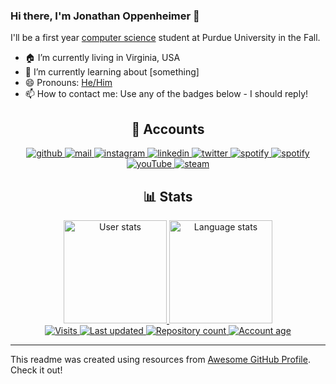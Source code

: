 ### Hi there, I'm Jonathan Oppenheimer 👋

I'll be a first year [computer science](https://www.cs.purdue.edu/) student at Purdue University in the Fall.

- 🏠 I’m currently living in Virginia, USA
- 🌱 I’m currently learning about [something]
- 😄 Pronouns: [He/Him](https://www.mypronouns.org/he-him)
- 📫 How to contact me: Use any of the badges below - I should reply! 

<h2 align="center">📡 Accounts</h2>

<p align="center">
  <!-- GitHub badge --->
  <a href="https://github.com/theblueness" target="_blank">
    <img alt="github" src="https://img.shields.io/badge/-github-000000?style=flat-square&logo=Plex&logoColor=white">
  </a> 
  <!-- Outlook badge --->
  <a href="mailto:joppenhe@purdue.edu" target="_blank">
    <img alt="mail" src="https://img.shields.io/badge/-mail-0078D4?style=flat-square&logo=Microsoft-outlook&logoColor=white">
  </a> 
  <!-- Instagram badge --->
  <a href="https://www.instagram.com/jonathanoppenheimer/" target="_blank">
    <img alt="instagram" src="https://img.shields.io/badge/-instagram-C13584?style=flat-square&logo=instagram&logoColor=white">
  </a> 
  <!-- Linkedin badge --->
  <a href="https://www.linkedin.com/in/" target="_blank">
    <img alt="linkedin" src="https://img.shields.io/badge/-linkedin-blue?style=flat-square&logo=Linkedin&logoColor=white">
  </a> 
  <!-- Twitter badge --->
  <a href="https://twitter.com/dootdoot2048" target="_blank">
    <img alt="twitter" src="https://img.shields.io/badge/twitter-%231DA1F2.svg?&style=flat-square&logo=twitter&logoColor=white">
  </a>
  <!-- Spotify badge --->
  <a href="https://open.spotify.com/user/147infiniti" target="_blank">
    <img alt="spotify" src="https://img.shields.io/badge/-spotify-1DB954?style=flat-square&logo=Spotify&logoColor=white">
  </a>
  <!-- Reddit badge --->
  <a href="https://www.reddit.com/user/theblueness" target="_blank">
    <img alt="spotify" src="https://img.shields.io/badge/-reddit-FF4500?style=flat-square&logo=Reddit&logoColor=white">
  </a> 
  <!-- YouTube badge --->
  <a href="https://www.youtube.com/channel/UCn2-sQl9i4CFyaL1ld31S_Q" target="_blank">
    <img alt="youTube" src="https://img.shields.io/badge/-youtube-FF0000?style=flat-square&logo=YouTube&logoColor=white">
  </a> 
  <!-- Steam badge --->
  <a href="https://steamcommunity.com/id/TheBlueness/" target="_blank">
    <img alt="steam" src="https://img.shields.io/badge/-steam-000000?style=flat-square&logo=steam&logoColor=white">
  </a> 
</p>

<h2 align="center">📊 Stats</h2>

<p align="center">
  <!-- User stats badge --->
  <a href="https://github.com/anuraghazra/github-readme-stats">
    <img alt="User stats" src="https://github-readme-stats.vercel.app/api?username=theblueness&count_private=true&show_icons=true&bg_color=0d1117&text_color=FFF&border_color=444" height="165">
  </a>
  <!-- Language stats --->
  <a href="https://github.com/anuraghazra/github-readme-stats">
    <img alt="Language stats" src="https://github-readme-stats.vercel.app/api/top-langs/?username=theblueness&layout=compact&count_private=true&include_all_commits=true&bg_color=0d1117&text_color=FFF&border_color=444" height="165">
  </a>
  <br>
  <!-- Visits badge --->
  <a href="https://github.com/theblueness" target="_blank">
    <img alt="Visits" src="https://badges.pufler.dev/visits/theblueness/theblueness?logo=GitHub&label=visits&color=success&logoColor=white&style=flat-square"/>
  </a>
  <!-- Last updated badge --->
  <a href="https://github.com/theblueness/theblueness" target="_blank">
     <img alt="Last updated" src="https://img.shields.io/github/last-commit/theblueness/theblueness?label=profile%20updated&style=flat-square">
  </a>
  <!-- Repos badge --->
  <a href="https://github.com/TheBlueness?tab=repositories">
    <img alt="Repository count" src="https://badges.pufler.dev/repos/theblueness?style=flat-square">
  </a>
   <!-- Years badge --->
  <a href="http://octocatday.com/">
    <img alt="Account age" src="https://badges.pufler.dev/years/theblueness?style=flat-square">
  </a>
</p>

<hr>

This readme was created using resources from [Awesome GitHub Profile](https://github.com/abhisheknaiidu/awesome-github-profile-readme). Check it out! 
